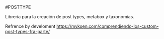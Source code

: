 #POSTTYPE

Libreria para la creación de post types, metabox y taxonomias.

Refrence by develoment
https://mvkoen.com/comprendiendo-los-custom-post-types-1ra-parte/

